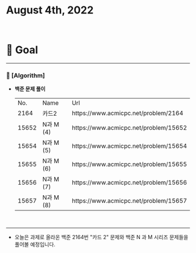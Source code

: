 # August 4th, 2022 
<br>

# 🍎 Goal
---

### 📗 **[Algorithm]**
- **백준 문제 풀이**
    <table>
    <tr>
      <td>No.</td>
      <td>Name</td>
      <td>Url</td>
    </tr>
    <tr>
      <td>2164</td>
      <td>카드2</td>
      <td>https://www.acmicpc.net/problem/2164</td>
    </tr>
    <tr>
      <td>15652</td>
      <td>N과 M (4)</td>
      <td>https://www.acmicpc.net/problem/15652</td>
    </tr>
    <tr>
      <td>15654</td>
      <td>N과 M (5)</td>
      <td>https://www.acmicpc.net/problem/15654</td>
    </tr>
    <tr>
      <td>15655</td>
      <td>N과 M (6)</td>
      <td>https://www.acmicpc.net/problem/15655</td>
    </tr>
    <tr>
      <td>15656</td>
      <td>N과 M (7)</td>
      <td>https://www.acmicpc.net/problem/15656</td>
    </tr>
    <tr>
      <td>15657</td>
      <td>N과 M (8)</td>
      <td>https://www.acmicpc.net/problem/15657</td>
    </tr>
  </table>
<br>

---

- 오늘은 과제로 올라온 백준 2164번 "카드 2" 문제와 백준 N 과 M 시리즈 문제들을 풀어볼 예정입니다.

